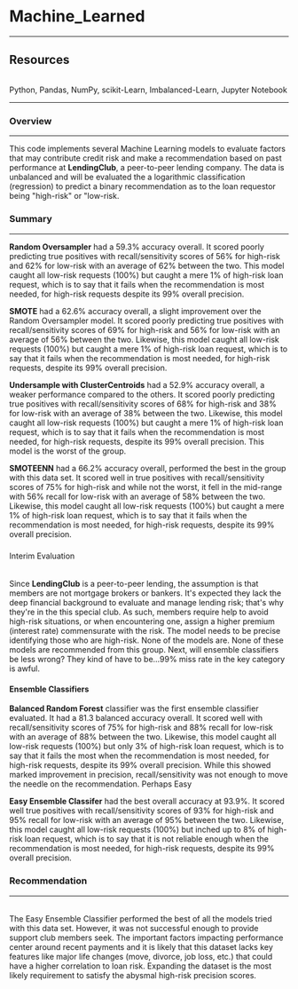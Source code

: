 # Machine_Learned
---

Resources
---
######  
Python, Pandas, NumPy, scikit-Learn, Imbalanced-Learn, Jupyter Notebook

---

### Overview
---
This code implements several Machine Learning models to evaluate factors that may contribute credit risk and make a recommendation based on past performance at **LendingClub**, a peer-to-peer lending company.  The data is unbalanced and will be evaluated the a logarithmic classification (regression) to predict a binary recommendation as to the loan requestor being "high-risk" or "low-risk.

### Summary
---
**Random Oversampler** had a 59.3% accuracy overall. It scored poorly predicting true positives with recall/sensitivity scores of 56% for high-risk and 62% for low-risk with an average of 62% between the two.  This model caught all low-risk requests (100%) but caught a mere 1% of high-risk loan request, which is to say that it fails when the recommendation is most needed, for high-risk requests despite its 99% overall precision.

**SMOTE** had a 62.6% accuracy overall, a slight improvement over the Random Oversampler model. It scored poorly predicting true positives with recall/sensitivity scores of 69% for high-risk and 56% for low-risk with an average of 56% between the two.  Likewise, this model caught all low-risk requests (100%) but caught a mere 1% of high-risk loan request, which is to say that it fails when the recommendation is most needed, for high-risk requests, despite its 99% overall precision.

**Undersample with ClusterCentroids** had a 52.9% accuracy overall, a weaker performance compared to the others. It scored poorly predicting true positives with recall/sensitivity scores of 68% for high-risk and 38% for low-risk with an average of 38% between the two.  Likewise, this model caught all low-risk requests (100%) but caught a mere 1% of high-risk loan request, which is to say that it fails when the recommendation is most needed, for high-risk requests, despite its 99% overall precision.  This model is the worst of the group.

**SMOTEENN** had a 66.2% accuracy overall, performed the best in the group with this data set. It scored well in true positives with recall/sensitivity scores of 75% for high-risk and while not the worst, it fell in the mid-range with 56% recall for low-risk with an average of 58% between the two.  Likewise, this model caught all low-risk requests (100%) but caught a mere 1% of high-risk loan request, which is to say that it fails when the recommendation is most needed, for high-risk requests, despite its 99% overall precision.

###
Interim Evaluation
######
Since **LendingClub** is a peer-to-peer lending, the assumption is that members are not mortgage brokers or bankers.  It's expected they lack the deep financial background to evaluate and manage lending risk; that's why they're in the this special club. As such, members require help to avoid high-risk situations, or when encountering one, assign a higher premium (interest rate) commensurate with the risk.  The model needs to be precise identifying those who are high-risk.  None of the models are.  None of these models are recommended from this group.  Next, will ensemble classifiers be less wrong?  They kind of have to be...99% miss rate in the key category is awful.

#### Ensemble Classifiers

**Balanced Random Forest** classifier was the first ensemble classifier evaluated. It had a 81.3 balanced accuracy overall. It scored well with recall/sensitivity scores of 75% for high-risk and 88% recall for low-risk with an average of 88% between the two.  Likewise, this model caught all low-risk requests (100%) but only 3% of high-risk loan request, which is to say that it fails the most when the recommendation is most needed, for high-risk requests, despite its 99% overall precision.  While this showed marked improvement in precision, recall/sensitivity was not enough to move the needle on the recommendation. Perhaps Easy

**Easy Ensemble Classifer** had the best overall accuracy at 93.9%. It scored well true positives with recall/sensitivity scores of 93% for high-risk and 95% recall for low-risk with an average of 95% between the two.  Likewise, this model caught all low-risk requests (100%) but inched up to 8% of high-risk loan request, which is to say that it is not reliable enough when the recommendation is most needed, for high-risk requests, despite its 99% overall precision.

### Recommendation
---
######  
The Easy Ensemble Classifier performed the best of all the models tried with this data set. However, it was not successful enough to provide support club members seek.  The important factors impacting performance center around recent payments and it is likely that this dataset lacks key features like major life changes (move, divorce, job loss, etc.) that could have a higher correlation to loan risk.  Expanding the dataset is the most likely requirement to satisfy the abysmal high-risk precision scores.

